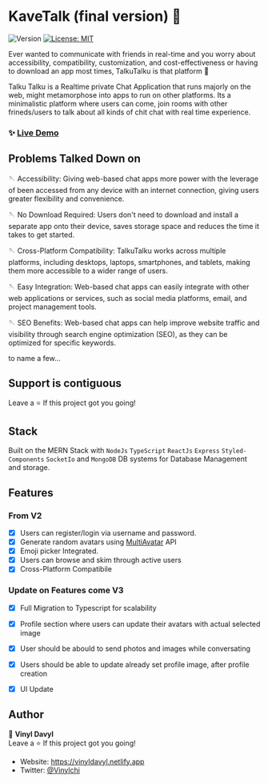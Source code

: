 # KaveTalk (final version) 💬

<p>
  <img alt="Version" src="https://img.shields.io/badge/version-3.0.1-blue.svg?cacheSeconds=2592000" />
  <a href="#" target="_blank">
    <img alt="License: MIT" src="https://img.shields.io/badge/License-MIT-red.svg" />
  </a>
</p>

Ever wanted to communicate with friends in real-time and you worry about accessibility, compatibility, customization, and cost-effectiveness or having to download an app most times, TalkuTalku is that platform 🎉
 
Talku Talku is a Realtime private Chat Application that runs majorly on the web, might metamorphose into apps to run on other platforms. Its a minimalistic platform where users can come, join rooms with other frineds/users to talk about all kinds of chit chat with real time experience.
 
### ✨ [Live Demo](kave-talk.vercel.app)


## Problems Talked Down on
🪡 Accessibility: Giving web-based chat apps more power with the leverage of been accessed from any device with an internet connection, giving users greater flexibility and convenience.

🪡 No Download Required: Users don't need to download and install a separate app onto their device, saves storage space and reduces the time it takes to get started.

🪡 Cross-Platform Compatibility: TalkuTalku works across multiple platforms, including desktops, laptops, smartphones, and tablets, making them more accessible to a wider range of users.

🪡 Easy Integration: Web-based chat apps can easily integrate with other web applications or services, such as social media platforms, email, and project management tools.

🪡 SEO Benefits: Web-based chat apps can help improve website traffic and visibility through search engine optimization (SEO), as they can be optimized for specific keywords.

to name a few...



## Support is contiguous 

Leave a ⭐️ If this project got you going!

## Stack
Built on the MERN Stack with `NodeJs` `TypeScript` `ReactJs` `Express` `Styled-Components` `SocketIo` and `MongoDB` DB systems for Database Management and storage.


## Features
### From V2
- [x] Users can register/login via username and password.
- [x] Generate random avatars using [MultiAvatar](https://api.multiavatar.com/) API
- [x] Emoji picker Integrated.
- [x] Users can browse and skim through active users
- [x] Cross-Platform Compatibile

 ### Update on Features come V3
- [x] Full Migration to Typescript for scalability
- [x] Profile section where users can update their avatars with actual selected image
- [x] User should be abould to send photos and images while conversating
- [x] Users should be able to update already set profile image, after profile creation
- [x] UI Update




## Author

👤 **Vinyl Davyl** <br/>
Leave a ⭐️ If this project got you going!
- Website: https://vinyldavyl.netlify.app
- Twitter: [@Vinylchi](https://twitter.com/Vinylchi)
